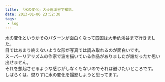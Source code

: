 ```yaml
---
title: 「水の変化」大歩危渓谷で撮影。
date: 2013-01-06 23:52:30
tags: 
 - log
---
```


水の変化というかそのパターンが面白くなって四国は大歩危渓谷まで行きました。<br>
目ではあまり終えないような形が写真では読み取れるのが面白いです。<br>
スーパーリアリズムの作家で波を描いている作品がありましたが誰だったか思い出せません。<br>
それを想起させるような感じがしなくもないのでそれは避けたいところです。<br>
しばらくは、懲りずに水の変化を撮影しようと思ってます。

<!-- more -->

<a href="https://www.flickr.com/photos/shigeki_takeguchi/8327695681/in/photostream"><img src="https://farm9.staticflickr.com/8212/8327695681_817cd719e1.jpg" alt="" /></a>

<a href="https://www.flickr.com/photos/shigeki_takeguchi/8328960440/in/photostream"><img src="https://farm9.staticflickr.com/8352/8328960440_89eb814f8f.jpg" alt="" /></a>

<a href="https://www.flickr.com/photos/shigeki_takeguchi/8328964608/in/photostream"><img src="https://farm9.staticflickr.com/8084/8328964608_b275f1ed69.jpg" alt="" /></a>

<a href="https://www.flickr.com/photos/shigeki_takeguchi/8328966982/in/photostream"><img src="https://farm9.staticflickr.com/8075/8328966982_3647d12964.jpg" alt="" /></a>

<a href="https://www.flickr.com/photos/shigeki_takeguchi/8327913989/in/photostream"><img src="https://farm9.staticflickr.com/8355/8327913989_fd7b1668bf.jpg" alt="" /></a>

